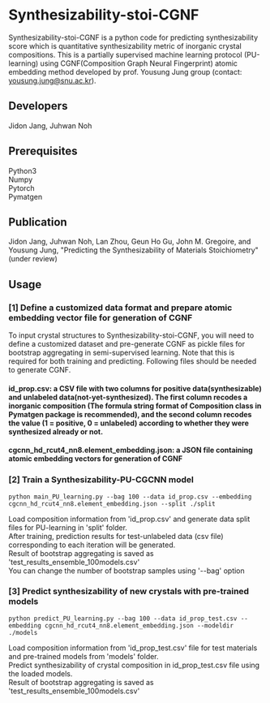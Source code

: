 # Synthesizability-stoi-CGNF
Synthesizability-stoi-CGNF is a python code for predicting synthesizability score which is quantitative synthesizability metric of inorganic crystal compositions. This is a partially supervised machine learning protocol (PU-learning) using CGNF(Composition Graph Neural Fingerprint) atomic embedding method developed by prof. Yousung Jung group (contact: yousung.jung@snu.ac.kr).

## Developers
Jidon Jang, Juhwan Noh<br>

## Prerequisites
Python3<br> Numpy<br> Pytorch<br> Pymatgen<br>

## Publication
Jidon Jang, Juhwan Noh, Lan Zhou, Geun Ho Gu, John M. Gregoire, and Yousung Jung, "Predicting the Synthesizability of Materials Stoichiometry" (under review)

## Usage
### [1] Define a customized data format and prepare atomic embedding vector file for generation of CGNF
To input crystal structures to Synthesizability-stoi-CGNF, you will need to define a customized dataset and pre-generate CGNF as pickle files for bootstrap aggregating in semi-supervised learning. Note that this is required for both training and predicting.
Following files should be needed to generate CGNF.
#### id_prop.csv: a CSV file with two columns for positive data(synthesizable) and unlabeled data(not-yet-synthesized). The first column recodes a inorganic composition (The formula string format of Composition class in Pymatgen package is recommended), and the second column recodes the value (1 = positive, 0 = unlabeled) according to whether they were synthesized already or not.
#### cgcnn_hd_rcut4_nn8.element_embedding.json: a JSON file containing atomic embedding vectors for generation of CGNF

### [2] Train a Synthesizability-PU-CGCNN model
`python main_PU_learning.py --bag 100 --data id_prop.csv --embedding cgcnn_hd_rcut4_nn8.element_embedding.json --split ./split`<br>

Load composition information from 'id_prop.csv' and generate data split files for PU-learning in 'split' folder.<br>
After training, prediction results for test-unlabeled data (csv file) corresponding to each iteration will be generated.<br>
Result of bootstrap aggregating is saved as 'test_results_ensemble_100models.csv'<br>
You can change the number of bootstrap samples using '--bag' option<br>

### [3] Predict synthesizability of new crystals with pre-trained models
`python predict_PU_learning.py --bag 100 --data id_prop_test.csv --embedding cgcnn_hd_rcut4_nn8.element_embedding.json --modeldir ./models`<br>

Load composition information from 'id_prop_test.csv' file for test materials and pre-trained models from 'models' folder.<br>
Predict synthesizability of crystal composition in id_prop_test.csv file using the loaded models.<br>
Result of bootstrap aggregating is saved as 'test_results_ensemble_100models.csv'

